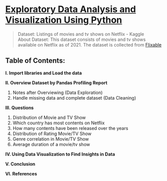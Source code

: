 # [Exploratory Data Analysis and Visualization Using Python](https://htmlpreview.github.io/?https://github.com/tedhwang007/netflix-eda/blob/main/Preview.html)
> Dataset: Listings of movies and tv shows on Netflix - Kaggle<br>
> About Dataset: This dataset consists of movies and tv shows available on Netflix as of 2021. The dataset is collected from [Flixable](https://flixable.com/)

## Table of Contents:
**I. Import libraries and Load the data**

**II. Overview Dataset by Pandas Profiling Report**

1. Notes after Overviewing (Data Exploration)
2. Handle missing data and complete dataset (Data Cleaning)

**III. Questions**

1. Distribution of Movie and TV Show
2. Which country has most contents on Netflix
3. How many contents have been released over the years
4. Distribution of Rating Movie/TV Show
5. Genre correlation in Movie/TV Show
6. Average duration of a movie/tv show

**IV. Using Data Visualization to Find Insights in Data**

**V. Conclusion**

**VI. References**
